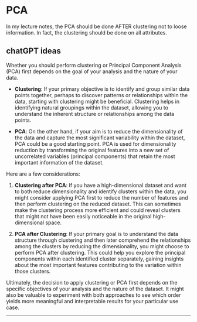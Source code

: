 # PCA

In my lecture notes, the PCA should be done AFTER clustering not to loose information. In fact, the clustering should be done on all attributes.
## chatGPT ideas
Whether you should perform clustering or Principal Component Analysis (PCA) first depends on the goal of your analysis and the nature of your data.

- **Clustering**: If your primary objective is to identify and group similar data points together, perhaps to discover patterns or relationships within the data, starting with clustering might be beneficial. Clustering helps in identifying natural groupings within the dataset, allowing you to understand the inherent structure or relationships among the data points.

- **PCA**: On the other hand, if your aim is to reduce the dimensionality of the data and capture the most significant variability within the dataset, PCA could be a good starting point. PCA is used for dimensionality reduction by transforming the original features into a new set of uncorrelated variables (principal components) that retain the most important information of the dataset.

Here are a few considerations:

1. **Clustering after PCA**: If you have a high-dimensional dataset and want to both reduce dimensionality and identify clusters within the data, you might consider applying PCA first to reduce the number of features and then perform clustering on the reduced dataset. This can sometimes make the clustering process more efficient and could reveal clusters that might not have been easily noticeable in the original high-dimensional space.

2. **PCA after Clustering**: If your primary goal is to understand the data structure through clustering and then later comprehend the relationships among the clusters by reducing the dimensionality, you might choose to perform PCA after clustering. This could help you explore the principal components within each identified cluster separately, gaining insights about the most important features contributing to the variation within those clusters.

Ultimately, the decision to apply clustering or PCA first depends on the specific objectives of your analysis and the nature of the dataset. It might also be valuable to experiment with both approaches to see which order yields more meaningful and interpretable results for your particular use case.

---

